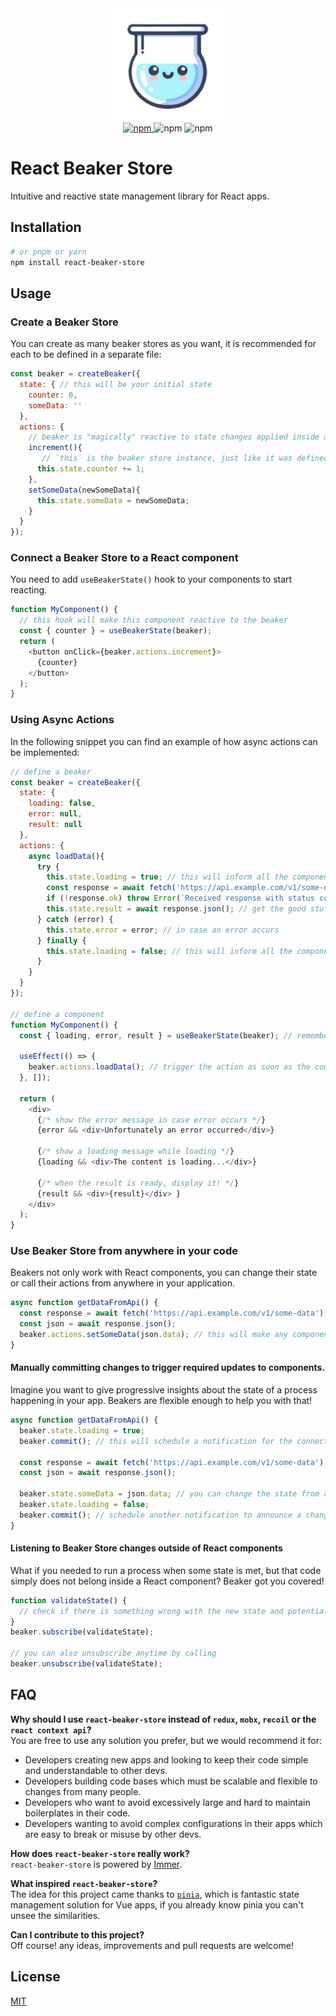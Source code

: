<div align="center">
  <img width="180" alt="React Beaker Store icon" src="https://raw.githubusercontent.com/react-beaker-store/react-beaker-store/refs/heads/main/beaker.png"/>
</div>

<div align="center">
  <a href="https://www.npmjs.com/package/react-beaker-store" target="_blank" rel="noopener noreferrer">
    <img alt="npm" src="https://img.shields.io/badge/npm-v0.1.2-5c5c5c?logo=npm&labelColor=d40100"/>
  </a>
  <img alt="npm" src="https://img.shields.io/badge/tests-passing-29aa47?logo=jest"/>
  <img alt="npm" src="https://img.shields.io/badge/coverage-97%25-29aa47?logo=jest"/>
</div>

# React Beaker Store
Intuitive and reactive state management library for React apps.

## Installation
```bash
# or pnpm or yarn
npm install react-beaker-store
```

## Usage

### Create a Beaker Store
You can create as many beaker stores as you want, it is recommended for each to be defined in a separate file:

```js
const beaker = createBeaker({
  state: { // this will be your initial state
    counter: 0,
    someData: ''
  },
  actions: {    
    // beaker is "magically" reactive to state changes applied inside actions    
    increment(){
       // `this` is the beaker store instance, just like it was defined!
      this.state.counter += 1;
    },
    setSomeData(newSomeData){
      this.state.someData = newSomeData;
    }
  }
});
```

### Connect a Beaker Store to a React component
You need to add `useBeakerState()` hook to your components to start reacting.
```js
function MyComponent() {
  // this hook will make this component reactive to the beaker
  const { counter } = useBeakerState(beaker);
  return (
    <button onClick={beaker.actions.increment}>
      {counter}
    </button>
  );
}
```

### Using Async Actions
In the following snippet you can find an example of how async actions can be implemented:
```js
// define a beaker
const beaker = createBeaker({
  state: {
    loading: false,
    error: null,
    result: null    
  },
  actions: {    
    async loadData(){
      try {
        this.state.loading = true; // this will inform all the components the process is loading
        const response = await fetch('https://api.example.com/v1/some-data');
        if (!response.ok) throw Error(`Received response with status code ${response.status}`)
        this.state.result = await response.json(); // get the good stuff the process has been waiting for!
      } catch (error) {
        this.state.error = error; // in case an error occurs
      } finally {
        this.state.loading = false; // this will inform all the components the process has finished
      }
    }
  }
});

// define a component
function MyComponent() {
  const { loading, error, result } = useBeakerState(beaker); // remember to connect the component to the beaker using the hook!

  useEffect(() => {
    beaker.actions.loadData(); // trigger the action as soon as the component is mounted!
  }, []);

  return (
    <div>
      {/* show the error message in case error occurs */}
      {error && <div>Unfortunately an error occurred</div>}

      {/* show a loading message while loading */}
      {loading && <div>The content is loading...</div>}

      {/* when the result is ready, display it! */}
      {result && <div>{result}</div> } 
    </div>
  );
}

```

### Use Beaker Store from anywhere in your code
Beakers not only work with React components, you can change their state or call their actions from anywhere in your application.
```js
async function getDataFromApi() {
  const response = await fetch('https://api.example.com/v1/some-data');
  const json = await response.json();
  beaker.actions.setSomeData(json.data); // this will make any components connected to store react to data changes!
}
```

#### Manually committing changes to trigger required updates to components.
Imagine you want to give progressive insights about the state of a process happening in your app. Beakers are flexible enough to help you with that!
```js
async function getDataFromApi() {
  beaker.state.loading = true;
  beaker.commit(); // this will schedule a notification for the connected React components

  const response = await fetch('https://api.example.com/v1/some-data');
  const json = await response.json();

  beaker.state.someData = json.data; // you can change the state from anywhere outside of actions if you want, just don't forget to call commit() right after;
  beaker.state.loading = false;
  beaker.commit(); // schedule another notification to announce a change occurred
}
```

#### Listening to Beaker Store changes outside of React components
What if you needed to run a process when some state is met, but that code simply does not belong inside a React component? Beaker got you covered!
```js
function validateState() {
  // check if there is something wrong with the new state and potentially trigger actions or commit changes to fix it!
}
beaker.subscribe(validateState);

// you can also unsubscribe anytime by calling
beaker.unsubscribe(validateState);
```

## FAQ
**Why should I use `react-beaker-store` instead of `redux`, `mobx`, `recoil` or the `react context api`?**\
You are free to use any solution you prefer, but we would recommend it for:
- Developers creating new apps and looking to keep their code simple and understandable to other devs.
- Developers building code bases which must be scalable and flexible to changes from many people.
- Developers who want to avoid excessively large and hard to maintain boilerplates in their code.
- Developers wanting to avoid complex configurations in their apps which are easy to break or misuse by other devs.

**How does `react-beaker-store` really work?**\
`react-beaker-store` is powered by [Immer](https://github.com/immerjs/immer).

**What inspired `react-beaker-store`?**\
The idea for this project came thanks to [`pinia`](https://github.com/vuejs/pinia), which is fantastic state management solution for Vue apps, if you already know pinia you can't unsee the similarities.

**Can I contribute to this project?**\
Off course! any ideas, improvements and pull requests are welcome!

## License
[MIT](http://opensource.org/licenses/MIT)
